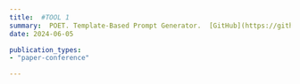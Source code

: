 ```yaml
---
title:  #TOOL 1
summary:  POET. Template-Based Prompt Generator.  [GitHub](https://github.com/Trust4AI/POET) # SHORT DESCRIPTION
date: 2024-06-05

publication_types: 
- "paper-conference"

---
```



